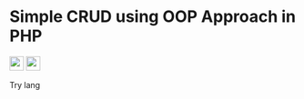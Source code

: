 # Simple CRUD using OOP Approach in PHP
<p>
  <img src="https://img.shields.io/badge/PHP-777BB4?style=for-the-badge&logo=php&logoColor=white" height="25"> 
  <img src="https://img.shields.io/badge/CSS3-1572B6?style=for-the-badge&logo=css3&logoColor=white" 
  height="25"> 
</p>

Try lang
